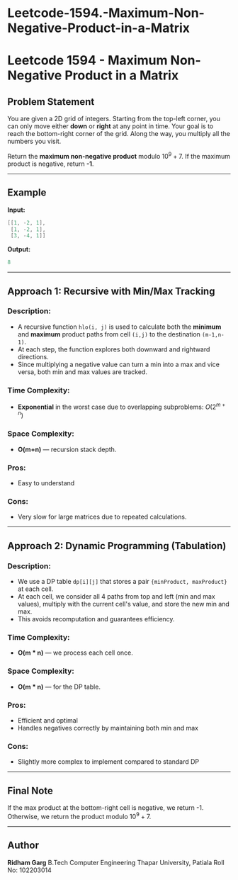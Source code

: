 # Leetcode-1594.-Maximum-Non-Negative-Product-in-a-Matrix
# Leetcode 1594 - Maximum Non-Negative Product in a Matrix

## Problem Statement

You are given a 2D grid of integers. Starting from the top-left corner, you can only move either **down** or **right** at any point in time. Your goal is to reach the bottom-right corner of the grid. Along the way, you multiply all the numbers you visit.

Return the **maximum non-negative product** modulo $10^9 + 7$. If the maximum product is negative, return **-1**.

---

## Example

**Input:**

```cpp
[[1, -2, 1],
 [1, -2, 1],
 [3, -4, 1]]
```

**Output:**

```cpp
8
```

---

## Approach 1: Recursive with Min/Max Tracking

### Description:

* A recursive function `hlo(i, j)` is used to calculate both the **minimum** and **maximum** product paths from cell `(i,j)` to the destination `(m-1,n-1)`.
* At each step, the function explores both downward and rightward directions.
* Since multiplying a negative value can turn a min into a max and vice versa, both min and max values are tracked.

### Time Complexity:

* **Exponential** in the worst case due to overlapping subproblems: $O(2^{m+n})$

### Space Complexity:

* **O(m+n)** — recursion stack depth.

### Pros:

* Easy to understand

### Cons:

* Very slow for large matrices due to repeated calculations.

---

## Approach 2: Dynamic Programming (Tabulation)

### Description:

* We use a DP table `dp[i][j]` that stores a pair `{minProduct, maxProduct}` at each cell.
* At each cell, we consider all 4 paths from top and left (min and max values), multiply with the current cell's value, and store the new min and max.
* This avoids recomputation and guarantees efficiency.

### Time Complexity:

* **O(m \* n)** — we process each cell once.

### Space Complexity:

* **O(m \* n)** — for the DP table.

### Pros:

* Efficient and optimal
* Handles negatives correctly by maintaining both min and max

### Cons:

* Slightly more complex to implement compared to standard DP

---

## Final Note

If the max product at the bottom-right cell is negative, we return -1. Otherwise, we return the product modulo $10^9 + 7$.

---

## Author

**Ridham Garg**
B.Tech Computer Engineering
Thapar University, Patiala
Roll No: 102203014
